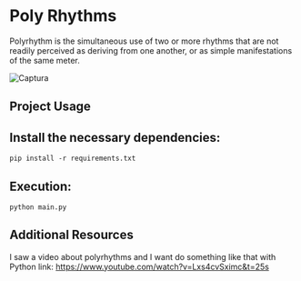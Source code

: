 
# Poly Rhythms
Polyrhythm is the simultaneous use of two or more rhythms that are not readily perceived as deriving from one another, or as simple manifestations of the same meter.

![Captura](https://github.com/mickfree/Poly-Rhythms-Beats/assets/81603830/498c6c31-9c45-4a91-9693-2ca0595cee68)


## Project Usage

## Install the necessary dependencies:

```shell
pip install -r requirements.txt
```

## Execution:

```shell
python main.py
```

## Additional Resources

I saw a video about polyrhythms and I want do something like that with Python
link: https://www.youtube.com/watch?v=Lxs4cvSximc&t=25s
